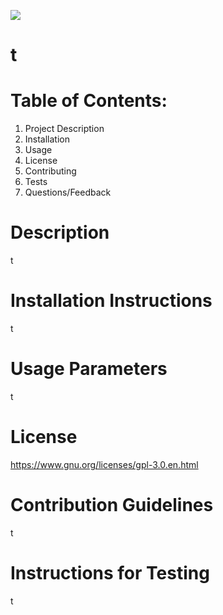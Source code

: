  
  
  ![](https://img.shields.io/badge/ArtisticLicense2.0-license-green)
  # t

  # Table of Contents:

  1. Project Description
  2. Installation
  3. Usage
  4. License
  5. Contributing
  6. Tests
  7. Questions/Feedback

  # Description 
  t
  
  # Installation Instructions
  t
  
  # Usage Parameters
  t
  
  # License
  https://www.gnu.org/licenses/gpl-3.0.en.html
  
  # Contribution Guidelines
  t
  
  # Instructions for Testing
  t
 